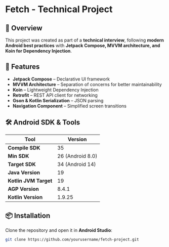 # Fetch - Technical Project

## 📌 Overview  
This project was created as part of a **technical interview**, following **modern Android best practices** with **Jetpack Compose, MVVM architecture, and Koin for Dependency Injection**.

## 🚀 Features  
- **Jetpack Compose** – Declarative UI framework  
- **MVVM Architecture** – Separation of concerns for better maintainability  
- **Koin** – Lightweight Dependency Injection  
- **Retrofit** – REST API client for networking  
- **Gson & Kotlin Serialization** – JSON parsing  
- **Navigation Component** – Simplified screen transitions  

## 🛠 Android SDK & Tools  
| Tool | Version |
|------|---------|
| **Compile SDK** | 35 |
| **Min SDK** | 26 (Android 8.0) |
| **Target SDK** | 34 (Android 14) |
| **Java Version** | 19 |
| **Kotlin JVM Target** | 19 |
| **AGP Version** | 8.4.1 |
| **Kotlin Version** | 1.9.25 |

## 📦 Installation  
Clone the repository and open it in **Android Studio**:

```sh
git clone https://github.com/yourusername/fetch-project.git
